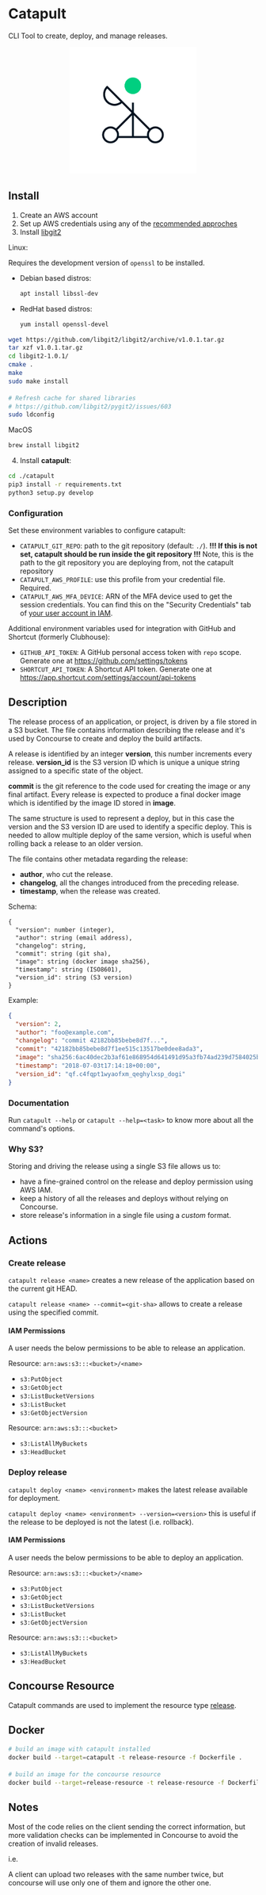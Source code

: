 Catapult
========

CLI Tool to create, deploy, and manage releases.

<p align="center"><img src="media/logo.png" height="256" alt="catapult logo"></p>

Install
-------

1. Create an AWS account
2. Set up AWS credentials using any of the [recommended approches](https://docs.aws.amazon.com/sdk-for-java/v1/developer-guide/setup-credentials.html)
3. Install [libgit2](https://libgit2.github.com/)

Linux:

Requires the development version of `openssl` to be installed.
- Debian based distros:
  ```bash
  apt install libssl-dev
  ```
- RedHat based distros:
  ```bash
  yum install openssl-devel
  ```

```bash
wget https://github.com/libgit2/libgit2/archive/v1.0.1.tar.gz
tar xzf v1.0.1.tar.gz
cd libgit2-1.0.1/
cmake .
make
sudo make install

# Refresh cache for shared libraries
# https://github.com/libgit2/pygit2/issues/603
sudo ldconfig
```

MacOS
```bash
brew install libgit2
```

4. Install **catapult**:

```bash
cd ./catapult
pip3 install -r requirements.txt
python3 setup.py develop
```

### Configuration

Set these environment variables to configure catapult:

* `CATAPULT_GIT_REPO`: path to the git repository (default: `./`).
  **!!! If this is not set, catapult should be run inside the git repository !!!**
  Note, this is the path to the git repository you are deploying from, not the catapult repository
* `CATAPULT_AWS_PROFILE`: use this profile from your credential file. Required.
* `CATAPULT_AWS_MFA_DEVICE`: ARN of the MFA device used to get the session credentials. You can find this on the "Security Credentials" tab of [your user account in IAM](https://console.aws.amazon.com/iam/home).

Additional environment variables used for integration with GitHub and Shortcut (formerly Clubhouse):

* `GITHUB_API_TOKEN`: A GitHub personal access token with `repo` scope. Generate one at https://github.com/settings/tokens
* `SHORTCUT_API_TOKEN`: A Shortcut API token. Generate one at https://app.shortcut.com/settings/account/api-tokens


Description
-----------

The release process of an application, or project, is driven by a file
stored in a S3 bucket. The file contains information describing the release
and it's used by Concourse to create and deploy the build artifacts.

A release is identified by an integer **version**, this number increments
every release. **version_id** is the S3 version ID which is unique
a unique string assigned to a specific state of the object.

**commit** is the git reference to the code used for creating
the image or any final artifact. Every release is expected to produce
a final docker image which is identified by the image ID stored in
**image**.

The same structure is used to represent a deploy, but in this case
the version and the S3 version ID are used to identify a specific
deploy. This is needed to allow multiple deploy of the same version,
which is useful when rolling back a release to an older version.

The file contains other metadata regarding the release:

* **author**, who cut the release.
* **changelog**, all the changes introduced from the preceding release.
* **timestamp**, when the release was created.

Schema:

```
{
  "version": number (integer),
  "author": string (email address),
  "changelog": string,
  "commit": string (git sha),
  "image": string (docker image sha256),
  "timestamp": string (ISO8601),
  "version_id": string (S3 version)
}
```

Example:

```json
{
  "version": 2,
  "author": "foo@example.com",
  "changelog": "commit 42182bb85bebe8d7f...",
  "commit": "42182bb85bebe8d7f1ee515c13517be0dee8ada3",
  "image": "sha256:6ac40dec2b3af61e868954d641491d95a3fb74ad239d7584025b930d1f9997bd",
  "timestamp": "2018-07-03t17:14:18+00:00",
  "version_id": "qf.c4fqpt1wyaofxm_qeghylxsp_dogi"
}
```

### Documentation

Run `catapult --help` or `catapult --help=<task>` to know more about
all the command's options.

### Why S3?

Storing and driving the release using a single S3 file allows us to:

* have a fine-grained control on the release and deploy permission using AWS IAM.
* keep a history of all the releases and deploys without relying on Concourse.
* store release's information in a single file using a _custom_ format.

Actions
-------

### Create release

`catapult release <name>` creates a new release of the application based
on the current git HEAD.

`catapult release <name> --commit=<git-sha>` allows to create a release
using the specified commit.

#### IAM Permissions

A user needs the below permissions to be able to release an application.

Resource: `arn:aws:s3:::<bucket>/<name>`

* `s3:PutObject`
* `s3:GetObject`
* `s3:ListBucketVersions`
* `s3:ListBucket`
* `s3:GetObjectVersion`

Resource: `arn:aws:s3:::<bucket>`

* `s3:ListAllMyBuckets`
* `s3:HeadBucket`


### Deploy release

`catapult deploy <name> <environment>` makes the latest release
available for deployment.

`catapult deploy <name> <environment> --version=<version>` this is useful
if the release to be deployed is not the latest (i.e. rollback).

#### IAM Permissions

A user needs the below permissions to be able to deploy an application.

Resource: `arn:aws:s3:::<bucket>/<name>`

* `s3:PutObject`
* `s3:GetObject`
* `s3:ListBucketVersions`
* `s3:ListBucket`
* `s3:GetObjectVersion`

Resource: `arn:aws:s3:::<bucket>`

* `s3:ListAllMyBuckets`
* `s3:HeadBucket`

Concourse Resource
------------------

Catapult commands are used to implement the resource type [release](./resource/README.md).

Docker
------

```bash
# build an image with catapult installed
docker build --target=catapult -t release-resource -f Dockerfile .

# build an image for the concourse resource
docker build --target=release-resource -t release-resource -f Dockerfile .
```

Notes
-----

Most of the code relies on the client sending the correct information,
but more validation checks can be implemented in Concourse
to avoid the creation of invalid releases.

i.e.

A client can upload two releases with the same number twice, but
concourse will use only one of them and ignore the other one.
